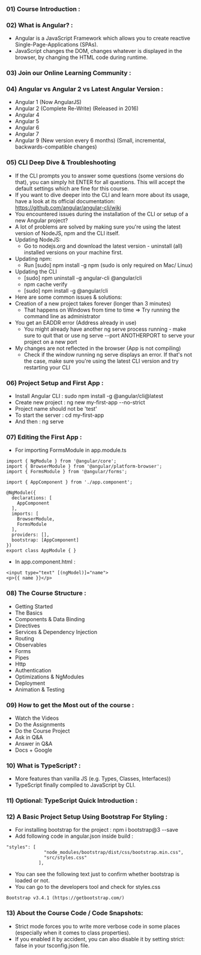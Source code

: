 ### 01) Course Introduction :

### 02) What is Angular? :
- Angular is a JavaScript Framework which allows you to create reactive Single-Page-Applications (SPAs).
- JavaScript changes the DOM, changes whatever is displayed in the browser, by changing the HTML code during runtime.

### 03) Join our Online Learning Community :

### 04) Angular vs Angular 2 vs Latest Angular Version :
- Angular 1 (Now AngularJS)
- Angular 2 (Complete Re-Write) (Released in 2016)
- Angular 4
- Angular 5
- Angular 6
- Angular 7
- Angular 9 (New version every 6 months) (Small, incremental, backwards-compatible changes)

### 05) CLI Deep Dive & Troubleshooting
- If the CLI prompts you to answer some questions (some versions do that), you can simply hit ENTER for all questions. This will accept the default settings which are fine for this course.
- If you want to dive deeper into the CLI and learn more about its usage, have a look at its official documentation: https://github.com/angular/angular-cli/wiki
- You encountered issues during the installation of the CLI or setup of a new Angular project?
- A lot of problems are solved by making sure you're using the latest version of NodeJS, npm and the CLI itself.
- Updating NodeJS:
    - Go to nodejs.org and download the latest version - uninstall (all) installed versions on your machine first.
- Updating npm:
    - Run [sudo] npm install -g npm  (sudo  is only required on Mac/ Linux)
- Updating the CLI
    - [sudo] npm uninstall -g angular-cli @angular/cli 
    - npm cache verify 
    - [sudo] npm install -g @angular/cli 
- Here are some common issues & solutions:
- Creation of a new project takes forever (longer than 3 minutes)
    - That happens on Windows from time to time => Try running the command line as administrator
- You get an EADDR error (Address already in use)
    - You might already have another ng serve process running - make sure to quit that or use ng serve --port ANOTHERPORT  to serve your project on a new port
- My changes are not reflected in the browser (App is not compiling)
    - Check if the window running ng serve displays an error. If that's not the case, make sure you're using the latest CLI version and try restarting your CLI

### 06) Project Setup and First App :
- Install Angular CLI : sudo npm install -g @angular/cli@latest
- Create new project : ng new my-first-app --no-strict
- Project name should not be 'test'
- To start the server : cd my-first-app
- And then : ng serve

### 07) Editing the First App : 
- For importing FormsModule in app.module.ts
```
import { NgModule } from '@angular/core';
import { BrowserModule } from '@angular/platform-browser';
import { FormsModule } from '@angular/forms';

import { AppComponent } from './app.component';

@NgModule({
  declarations: [
    AppComponent
  ],
  imports: [
    BrowserModule,
    FormsModule
  ],
  providers: [],
  bootstrap: [AppComponent]
})
export class AppModule { }
```

- In app.component.html :
```
<input type="text" [(ngModel)]="name">
<p>{{ name }}</p>
```

### 08) The Course Structure : 
- Getting Started
- The Basics
- Components & Data Binding
- Directives
- Services & Dependency Injection
- Routing
- Observables
- Forms
- Pipes
- Http
- Authentication
- Optimizations & NgModules
- Deployment
- Animation & Testing

### 09) How to get the Most out of the course :
- Watch the Videos
- Do the Assignments
- Do the Course Project
- Ask in Q&A
- Answer in Q&A
- Docs + Google

### 10) What is TypeScript? : 
- More features than vanilla JS (e.g. Types, Classes, Interfaces))
- TypeScript finally compiled to JavaScript by CLI.

### 11) Optional: TypeScript Quick Introduction :

### 12) A Basic Project Setup Using Bootstrap For Styling :
- For installing bootstrap for the project : npm i bootstrap@3 --save
- Add following code in angular.json inside build :
```
"styles": [
              "node_modules/bootstrap/dist/css/bootstrap.min.css",
              "src/styles.css"
            ],
```
- You can see the following text just to confirm whether bootstrap is loaded or not.
- You can go to the developers tool and check for styles.css
```
Bootstrap v3.4.1 (https://getbootstrap.com/)
```

### 13) About the Course Code / Code Snapshots:
- Strict mode forces you to write more verbose code in some places (especially when it comes to class properties). 
- If you enabled it by accident, you can also disable it by setting strict: false in your tsconfig.json file.
